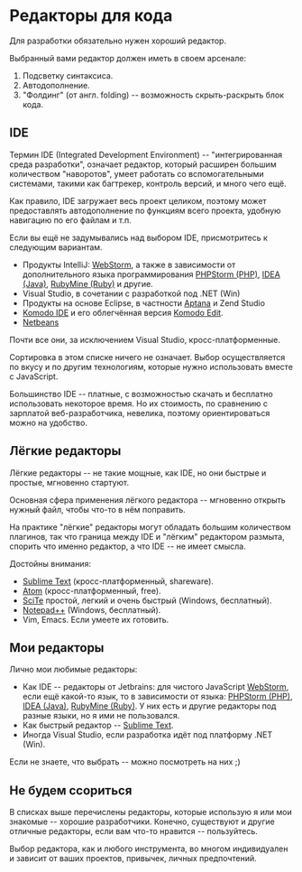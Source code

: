 # Редакторы для кода

Для разработки обязательно нужен хороший редактор.

Выбранный вами редактор должен иметь в своем арсенале:

1. Подсветку синтаксиса.
2. Автодополнение.
3. "Фолдинг" (от англ. folding) -- возможность скрыть-раскрыть блок кода.

## IDE

Термин IDE (Integrated Development Environment) -- "интегрированная среда разработки", означает редактор, который расширен большим количеством "наворотов", умеет работать со вспомогательными системами, такими как багтрекер, контроль версий, и много чего ещё.

Как правило, IDE загружает весь проект целиком, поэтому может предоставлять автодополнение по функциям всего проекта, удобную навигацию по его файлам и т.п.

Если вы ещё не задумывались над выбором IDE, присмотритесь к следующим вариантам.

- Продукты IntelliJ: [WebStorm](http://www.jetbrains.com/webstorm/), а также в зависимости от дополнительного языка программирования [PHPStorm (PHP)](http://www.jetbrains.com/phpstorm/), [IDEA (Java)](http://www.jetbrains.com/idea/), [RubyMine (Ruby)](http://www.jetbrains.com/ruby/) и другие.
- Visual Studio, в сочетании с разработкой под .NET (Win)
- Продукты на основе Eclipse, в частности [Aptana](http://www.aptana.com/) и Zend Studio
- [Komodo IDE](http://www.activestate.com/komodo-ide) и его облегчённая версия [Komodo Edit](http://www.activestate.com/komodo-edit).
- [Netbeans](http://netbeans.org/)

Почти все они, за исключением Visual Studio, кросс-платформенные.

Сортировка в этом списке ничего не означает. Выбор осуществляется по вкусу и по другим технологиям, которые нужно использовать вместе с JavaScript.

Большинство IDE -- платные, с возможностью скачать и бесплатно использовать некоторое время. Но их стоимость, по сравнению с зарплатой веб-разработчика, невелика, поэтому ориентироваться можно на удобство.

## Лёгкие редакторы

Лёгкие редакторы -- не такие мощные, как IDE, но они быстрые и простые, мгновенно стартуют.

Основная сфера применения лёгкого редактора -- мгновенно открыть нужный файл, чтобы что-то в нём поправить.

На практике "лёгкие" редакторы могут обладать большим количеством плагинов, так что граница между IDE и "лёгким" редактором размыта, спорить что именно редактор, а что IDE -- не имеет смысла.

Достойны внимания:

- <a href="http://www.sublimetext.com/">Sublime Text</a> (кросс-платформенный, shareware).
- <a href="https://atom.io/">Atom</a> (кросс-платформенный, free).
- <a href="http://www.scintilla.org/">SciTe</a> простой, легкий и очень быстрый (Windows, бесплатный).
- <a href="http://sourceforge.net/projects/notepad-plus/">Notepad++</a> (Windows, бесплатный).
- Vim, Emacs. Если умеете их готовить.

## Мои редакторы

Лично мои любимые редакторы:

- Как IDE -- редакторы от Jetbrains: для чистого JavaScript [WebStorm](http://www.jetbrains.com/webstorm/), если ещё какой-то язык, то в зависимости от языка: [PHPStorm (PHP)](http://www.jetbrains.com/phpstorm/), [IDEA (Java)](http://www.jetbrains.com/idea/), [RubyMine (Ruby)](http://www.jetbrains.com/ruby/). У них есть и другие редакторы под разные языки, но я ими не пользовался.
- Как быстрый редактор -- <a href="http://www.sublimetext.com">Sublime Text</a>.
- Иногда Visual Studio, если разработка идёт под платформу .NET (Win).

Если не знаете, что выбрать -- можно посмотреть на них ;)

## Не будем ссориться

В списках выше перечислены редакторы, которые использую я или мои знакомые -- хорошие разработчики. Конечно, существуют и другие отличные редакторы, если вам что-то нравится -- пользуйтесь.

Выбор редактора, как и любого инструмента, во многом индивидуален и зависит от ваших проектов, привычек, личных предпочтений.

